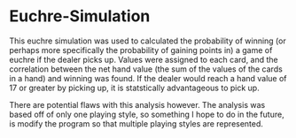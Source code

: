 # Euchre-Simulation

This euchre simulation was used to calculated the probability of winning (or perhaps more specifically the probability of gaining points in) a game of euchre if the dealer picks up. Values were assigned to each card, and the correlation between the net hand value (the sum of the values of the cards in a hand) and winning was found. If the dealer would reach a hand value of 17 or greater by picking up, it is statstically advantageous to pick up.

There are potential flaws with this analysis however. The analysis was based off of only one playing style, so something I hope to do in the future, is modify the program so that multiple playing styles are represented.
